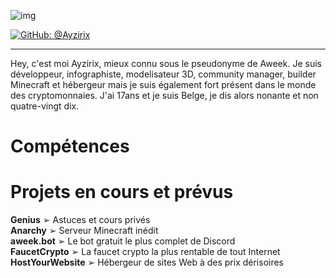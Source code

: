 ![img](https://cdn.discordapp.com/attachments/928644758560194620/929118396107337799/1641589471450.png)

[![GitHub: @Ayzirix](https://img.shields.io/github/followers/Ayzirix?label=follow&style=social)](https://github.com/Ayzirix)
- - - 
Hey, c'est moi Ayzirix, mieux connu sous le pseudonyme de Aweek. Je suis développeur, infographiste, modelisateur 3D, community manager, builder Minecraft et hébergeur mais je suis également fort présent dans le monde des cryptomonnaies. J'ai 17ans et je suis Belge, je dis alors nonante et non quatre-vingt dix.
# Compétences

# Projets en cours et prévus
<b>Genius</b> ➢ Astuces et cours privés
<br /><b>Anarchy</b> ➢ Serveur Minecraft inédit
<br /><b>aweek.bot</b> ➢ Le bot gratuit le plus complet de Discord
<br /><b>FaucetCrypto</b> ➢ La faucet crypto la plus rentable de tout Internet
<br /><b>HostYourWebsite</b> ➢ Hébergeur de sites Web à des prix dérisoires
 
